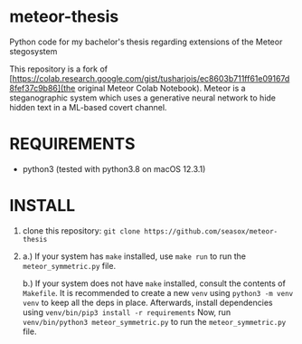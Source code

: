 # meteor-thesis
Python code for my bachelor's thesis regarding extensions of the Meteor stegosystem

This repository is a fork of [https://colab.research.google.com/gist/tusharjois/ec8603b711ff61e09167d8fef37c9b86](the original Meteor Colab Notebook).
Meteor is a steganographic system which uses a generative neural network to hide hidden text in a ML-based covert channel.

# REQUIREMENTS
- python3 (tested with python3.8 on macOS 12.3.1)

# INSTALL

1. clone this repository: `git clone https://github.com/seasox/meteor-thesis`
2. a.) If your system has `make` installed, use `make run` to run the `meteor_symmetric.py` file. 

   b.) If your system does not have `make` installed, consult the contents of `Makefile`.
       It is recommended to create a new `venv` using `python3 -m venv venv` to keep all the deps in place.
       Afterwards, install dependencies using `venv/bin/pip3 install -r requirements`
       Now, run `venv/bin/python3 meteor_symmetric.py` to run the `meteor_symmetric.py` file.
       
   
